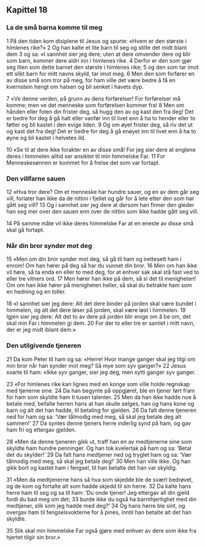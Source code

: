 ## Kapittel 18

### La de små barna komme til meg

1 På den tiden kom disiplene til Jesus og spurte: «Hvem er den største i himlenes rike?»
2 Og han kalte et lite barn til seg og stilte det midt blant dem
3 og sa: «I sannhet sier jeg dere; uten at dere omvender dere og blir som barn, kommer dere aldri inn i himlenes rike.
4 Derfor er den som gjør seg liten som dette barnet den største i himlenes rike;
5 og den som tar imot ett slikt barn for mitt navns skyld, tar imot meg.
6 Men den som forfører en av disse små som tror på meg, for ham ville det være bedre å få en kvernstein hengt om halsen og bli senket i havets dyp.

7 «Ve denne verden, på grunn av dens forførelser! For forførelser må komme; men ve det menneske som forførelsen kommer fra!
8 Men om hånden eller foten din frister deg, så hugg den av og kast den fra deg! Det er bedre for deg å gå halt eller vanfør inn til livet enn å ha to hender eller to føtter og bli kastet i den evige ilden.
9 Og om øyet frister deg, så riv det ut og kast det fra deg! Det er bedre for deg å gå enøyet inn til livet enn å ha to øyne og bli kastet i helvetes ild.

10 «Se til at dere ikke forakter en av disse små! For jeg sier dere at englene deres i himmelen alltid ser ansiktet til min himmelske Far.
11 For Menneskesønnen er kommet for å frelse det som var fortapt.

### Den villfarne sauen

12 «Hva tror dere? Om et menneske har hundre sauer, og en av dem går seg vill, forlater han ikke da de nittini i fjellet og går for å lete etter den som har gått seg vill?
13 Og i sannhet sier jeg dere at dersom han finner den gleder han seg mer over den sauen enn over de nittini som ikke hadde gått seg vill.

14 På samme måte vil ikke deres himmelske Far at en eneste av disse små skal gå fortapt.

### Når din bror synder mot deg

15 «Men om din bror synder mot deg, så gå til ham og irettesett ham i enrom! Om han hører på deg så har du vunnet din bror.
16 Men om han ikke vil høre, så ta enda en eller to med deg, for at enhver sak skal stå fast ved to eller tre vitners ord.
17 Men hører han ikke på dem, så si det til menigheten! Om om han ikke hører på menigheten heller, så skal du betrakte ham som en hedning og en toller.

18 «I sannhet sier jeg dere: Alt det dere binder på jorden skal være bundet i himmelen, og alt det dere løser på jorden, skal være løst i himmelen.
19 Igjen sier jeg dere: Alt det to av dere på jorden blir enige om å be om, det skal min Far i himmelen gi dem.
20 For der to eller tre er samlet i mitt navn, der er jeg midt iblant dem.»

### Den utilgivende tjeneren

21 Da kom Peter til ham og sa: «Herre! Hvor mange ganger skal jeg tilgi om min bror når han synder mot meg? Så mye som syv ganger?»
22 Jesus svarte til ham: «Ikke syv ganger, sier jeg deg, men sytti ganger syv ganger.

23 «For himlenes rike kan lignes med en konge som ville holde regnskap med tjenerne sine.
24 Da han begynte på oppgjøret, ble en tjener ført fram for ham som skyldte ham ti tusen talenter.
25 Men da han ikke hadde noe å betale med, befalte herren hans at han skulle selges, han og hans kone og barn og alt det han hadde, til betaling for gjelden.
26 Da falt denne tjeneren ned for ham og sa: ‘Vær tålmodig med meg, så skal jeg betale deg alt sammen!’
27 Da syntes denne tjeners herre inderlig synd på ham, og gav ham fri og ettergav gjelden.

28 «Men da denne tjeneren gikk ut, traff han en av medtjenerne sine som skyldte ham hundre penninger. Og han tok kvelertak på ham og sa: ‘Betal det du skylder!’
29 Da falt hans medtjener ned og tryglet ham og sa: ‘Vær tålmodig med meg, så skal jeg betale deg!’
30 Men han ville ikke. Og han gikk bort og kastet ham i fengsel, til han betalte det han var skyldig.

31 «Men da medtjenerne hans så hva som skjedde ble de svært bedrøvet, og de kom og fortalte alt som hadde skjedd til sin herre.
32 Da kalte hans herre ham til seg og sa til ham: ‘Du onde tjener! Jeg ettergav all din gjeld fordi du bad meg om det;
33 burde ikke du også ha barmhjertighet med din medtjener, slik som jeg hadde med deg?’
34 Og hans herre ble sint, og overgav ham til fengselsvokterne for å pines, inntil han betalte alt det han skyldte.

35 Slik skal min himmelske Far også gjøre med enhver av dere som ikke fra hjertet tilgir sin bror.»
